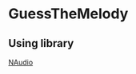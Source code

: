 GuessTheMelody
=====================
Using library
-----------------------------------
   [NAudio](https://naudio.codeplex.com)

